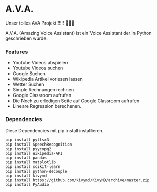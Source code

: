 # A.V.A.
Unser tolles AVA Projekt!!!!!! 🤯🤖💀

A.V.A. (Amazing Voice Assistant) ist ein Voice Assistant der in Python geschrieben wurde. 

### Features
- Youtube Videos abspielen
- Youtube Videos suchen
- Google Suchen
- Wikipedia Artikel vorlesen lassen
- Wetter Suchen
- Simple Rechnungen rechnen
- Google Classroom aufrufen
- Die Noch zu erledigen Seite auf Google Classroom aufrufen
- Lineare Regression berechenen.

### Dependencies
Diese Dependencies mit pip install installieren.
```
pip install pyttsx3
pip install SpeechRecognition
pip install psycopg2
pip install Wikipedia-API
pip install pandas
pip install matplotlib
pip install scikit-learn
pip install python-decouple
pip install kivymd
pip install https://github.com/kivymd/KivyMD/archive/master.zip
pip install PyAudio
```
